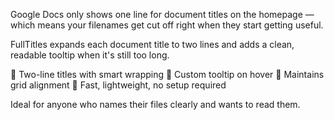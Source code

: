Google Docs only shows one line for document titles on the homepage — which means your filenames get cut off right when they start getting useful.

FullTitles expands each document title to two lines and adds a clean, readable tooltip when it's still too long.

🔹 Two-line titles with smart wrapping
🔹 Custom tooltip on hover
🔹 Maintains grid alignment
🔹 Fast, lightweight, no setup required

Ideal for anyone who names their files clearly and wants to read them.
